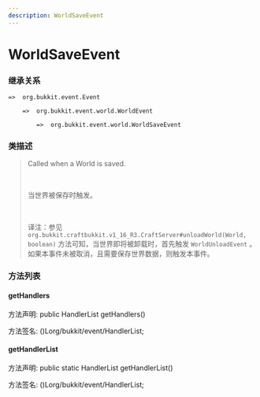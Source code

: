 ```yaml
---
description: WorldSaveEvent
---
```


# WorldSaveEvent

### 继承关系

    =>  org.bukkit.event.Event

        =>  org.bukkit.event.world.WorldEvent

            =>  org.bukkit.event.world.WorldSaveEvent

### 类描述

> Called when a World is saved.
> 
> <br>
> 
> 当世界被保存时触发。
> 
> <br>
> 
> 译注：参见 `org.bukkit.craftbukkit.v1_16_R3.CraftServer#unloadWorld(World, boolean)` 方法可知，当世界即将被卸载时，首先触发 `WorldUnloadEvent` 。如果本事件未被取消，且需要保存世界数据，则触发本事件。

### 方法列表

#### getHandlers

方法声明: public HandlerList getHandlers()

方法签名: ()Lorg/bukkit/event/HandlerList;

#### getHandlerList

方法声明: public static HandlerList getHandlerList()

方法签名: ()Lorg/bukkit/event/HandlerList;